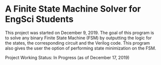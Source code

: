# A Finite State Machine Solver for EngSci Students
This project was started on December 9, 2019. The goal of this program is to solve any binary Finite State Machine (FSM) by outputting the logic for the states, the corresponding circuit and the Verilog code. This program also gives the user the option of performing state minimization on the FSM.

Project Working Status: In Progress (as of December 17, 2019)
